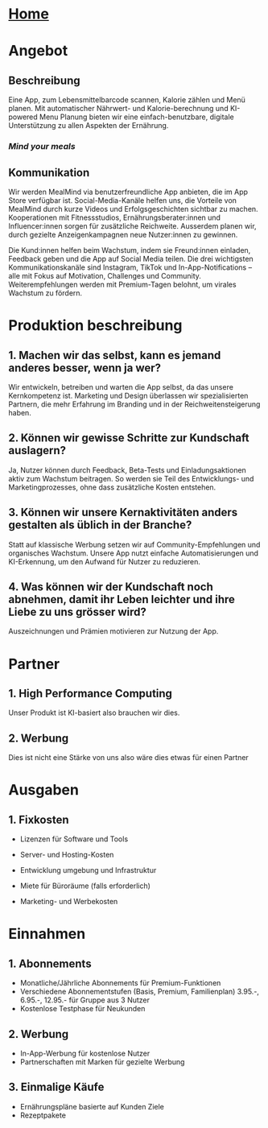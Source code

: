 # [Home](../README.md)

# Angebot

## Beschreibung

Eine App, zum Lebensmittelbarcode scannen, Kalorie zählen und Menü planen. Mit automatischer Nährwert- und
Kalorie-berechnung und KI-powered Menu Planung bieten wir eine einfach-benutzbare, digitale Unterstützung zu allen
Aspekten der Ernährung.

### *Mind your meals*

## Kommunikation

Wir werden MealMind via benutzerfreundliche App anbieten, die im App Store verfügbar ist. Social-Media-Kanäle helfen
uns, die Vorteile von MealMind durch kurze Videos und Erfolgsgeschichten sichtbar zu machen. Kooperationen mit
Fitnessstudios, Ernährungsberater:innen und Influencer:innen sorgen für zusätzliche Reichweite. Ausserdem planen wir,
durch gezielte Anzeigenkampagnen neue Nutzer:innen zu gewinnen.

Die Kund:innen helfen beim Wachstum, indem sie Freund:innen einladen, Feedback geben und die App auf Social Media teilen.
Die drei wichtigsten Kommunikationskanäle sind Instagram, TikTok und In-App-Notifications – alle mit Fokus auf Motivation, Challenges und Community.
Weiterempfehlungen werden mit Premium-Tagen belohnt, um virales Wachstum zu fördern.

# Produktion beschreibung

## 1. Machen wir das selbst, kann es jemand anderes besser, wenn ja wer?

Wir entwickeln, betreiben und warten die App selbst, da das unsere Kernkompetenz ist.
Marketing und Design überlassen wir spezialisierten Partnern, die mehr Erfahrung im Branding und in der
Reichweitensteigerung haben.

## 2. Können wir gewisse Schritte zur Kundschaft auslagern?

Ja, Nutzer können durch Feedback, Beta-Tests und Einladungsaktionen aktiv zum Wachstum beitragen.
So werden sie Teil des Entwicklungs- und Marketingprozesses, ohne dass zusätzliche Kosten entstehen.

## 3. Können wir unsere Kernaktivitäten anders gestalten als üblich in der Branche?

Statt auf klassische Werbung setzen wir auf Community-Empfehlungen und organisches Wachstum.
Unsere App nutzt einfache Automatisierungen und KI-Erkennung, um den Aufwand für Nutzer zu reduzieren.

## 4. Was können wir der Kundschaft noch abnehmen, damit ihr Leben leichter und ihre Liebe zu uns grösser wird?

Auszeichnungen und Prämien motivieren zur Nutzung der App.

# Partner

## 1. High Performance Computing

Unser Produkt ist KI-basiert also brauchen wir dies.

## 2. Werbung

Dies ist nicht eine Stärke von uns also wäre dies etwas für einen Partner

# Ausgaben

## 1. Fixkosten
- Lizenzen für Software und Tools
- Server- und Hosting-Kosten
- Entwicklung umgebung und Infrastruktur
- Miete für Büroräume (falls erforderlich)

- Marketing- und Werbekosten

# Einnahmen
## 1. Abonnements
- Monatliche/Jährliche Abonnements für Premium-Funktionen
- Verschiedene Abonnementstufen (Basis, Premium, Familienplan) 3.95.-, 6.95.-, 12.95.- für Gruppe aus 3 Nutzer
- Kostenlose Testphase für Neukunden

## 2. Werbung
- In-App-Werbung für kostenlose Nutzer
- Partnerschaften mit Marken für gezielte Werbung

## 3. Einmalige Käufe
- Ernährungspläne basierte auf Kunden Ziele
- Rezeptpakete
